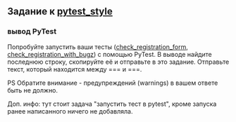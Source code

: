 ## Задание к [pytest_style](../pytest_style.py)

### вывод PyTest

Попробуйте запустить ваши тесты ([check_registration_form](../check_registration_form.py),
[check_registration_with_bugz](../check_registration_with_bugz.py))
с помощью PyTest. В выводе найдите последнюю строку, скопируйте её и отправьте в это задание. Отправьте текст, который
находится между === и ===.

PS Обратите внимание - предупреждений (warnings) в вашем ответе быть не должно.

Доп. инфо: тут стоит задача "запустить тест в pytest", кроме запуска ранее написанного ничего не добавляла.
